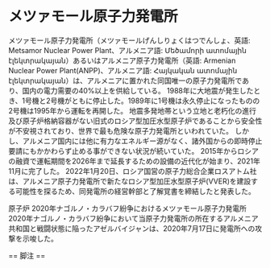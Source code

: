 # メツァモール原子力発電所

メツァモール原子力発電所（メツァモールげんしりょくはつでんしょ、英語: Metsamor Nuclear Power Plant、アルメニア語: Մեծամորի ատոմային էլեկտրակայան）あるいはアルメニア原子力発電所（英語: Armenian Nuclear Power Plant(ANPP)、アルメニア語: Հայկական ատոմային էլեկտրակայան）は、アルメニアに置かれた同国唯一の原子力発電所であり、国内の電力需要の40%以上を供給している。
1988年に大地震が発生したとき、1号機と2号機がともに停止した。1989年に1号機は永久停止になったものの2号機は1995年から運転を再開した。
地震多発地帯という立地と老朽化の進行及び原子炉格納容器がない旧式のロシア型加圧水型原子炉であることから安全性が不安視されており、世界で最も危険な原子力発電所といわれていた。
しかし、アルメニア国内には他に有力なエネルギー源がなく、諸外国からの即時停止要請にもかかわらず止める事ができない状況が続いていた。
2015年からロシアの融資で運転期間を2026年まで延長するための設備の近代化が始まり、2021年11月に完了した。
2022年1月20日、ロシア国営の原子力総合企業ロスアトム社は、アルメニア原子力発電所で新たなロシア型加圧水型原子炉(VVER)を建設する可能性を探るため、同発電所の経営幹部と了解覚書を締結したと発表した。

原子炉
2020年ナゴルノ・カラバフ紛争におけるメツァモール原子力発電所
2020年ナゴルノ・カラバフ紛争において当原子力発電所の所在するアルメニア共和国と戦闘状態に陥ったアゼルバイジャンは、2020年7月17日に発電所への攻撃を示唆した。


== 脚注 ==